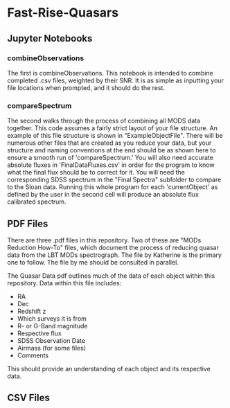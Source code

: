 # Fast-Rise-Quasars

## Jupyter Notebooks

### combineObservations
The first is combineObservations.
This notebook is intended to combine completed .csv files, weighted by their SNR. 
It is as simple as inputting your file locations when prompted, and it should do the rest.

### compareSpectrum
The second walks through the process of combining all MODS data together.
This code assumes a fairly strict layout of your file structure.
An example of this file structure is shown in "ExampleObjectFile".
There will be numerous other files that are created as you reduce your data, but your structure and naming conventions at the end should be as shown here to ensure a smooth run of 'compareSpectrum.'
You will also need accurate absolute fluxes in 'FinalDataFluxes.csv' in order for the program to know what the final flux should be to correct for it.
You will need the corresponding SDSS spectrum in the "Final Spectra" subfolder to compare to the Sloan data.
Running this whole program for each 'currentObject' as defined by the user in the second cell will produce an absolute flux calibrated spectrum.

## PDF Files
There are three .pdf files in this repository. 
Two of these are "MODs Reduction How-To" files, which document the process of reducing quasar data from the LBT MODs spectrograph. 
The file by Katherine is the primary one to follow.
The file by me should be consulted in parallel.

The Quasar Data pdf outlines much of the data of each object within this repository.
Data within this file includes:
 - RA
 - Dec
 - Redshift z
 - Which surveys it is from
 - R- or G-Band magnitude
 - Respective flux
 - SDSS Observation Date
 - Airmass (for some files)
 - Comments

This should provide an understanding of each object and its respective data.

## CSV Files
